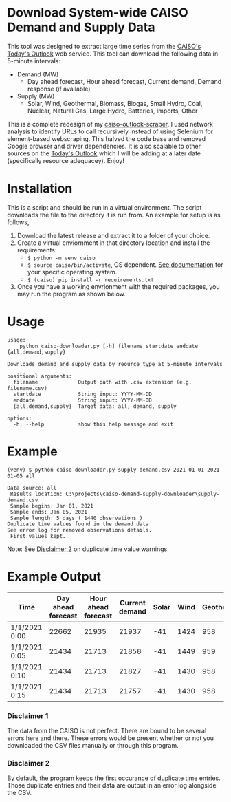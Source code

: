 # Download System-wide CAISO Demand and Supply Data

This tool was designed to extract large time series from the [CAISO's Today's Outlook](https://www.caiso.com/TodaysOutlook/Pages/default.aspx) web service. This tool can download the following data in 5-minute intervals:

- Demand (MW)
    - Day ahead forecast, Hour ahead forecast, Current demand, Demand response (if available)
- Supply (MW)
    - Solar, Wind, Geothermal, Biomass, Biogas, Small Hydro, Coal,   Nuclear, Natural Gas, Large Hydro, Batteries, Imports, Other

This is a complete redesign of my [caiso-outlook-scraper](https://github.com/JesseKaczmarski/caiso-outlook-scraper). I used network analysis to identify URLs to call recursively instead of using Selenium for element-based webscraping. This halved the code base and removed Google browser and driver dependencies. It is also scalable to other sources on the [Today's Outlook](https://www.caiso.com/TodaysOutlook/Pages/default.aspx) which I will be adding at a later date (specifically resource adequacey). Enjoy!

# Installation

This is a script and should be run in a virtual environment. The script downloads the file to the directory it is run from. An example for setup is as follows,

1. Download the latest release and extract it to a folder of your choice.
2. Create a virtual enviornment in that directory location and install the requirements:
   * `$ python -m venv caiso`
   * `$ source caiso/bin/activate`, OS dependent. [See documentation](https://docs.python.org/3/library/venv.html#how-venvs-work) for your specific operating system.
   * `$ (caiso) pip install -r requirements.txt`
3. Once you have a working envrionment with the required packages, you may run the program as shown below.

# Usage

```
usage: 
    python caiso-downloader.py [-h] filename startdate enddate {all,demand,supply}

Downloads demand and supply data by reource type at 5-minute intervals

positional arguments:
  filename             Output path with .csv extension (e.g. filename.csv)
  startdate            String input: YYYY-MM-DD
  enddate              String input: YYYY-MM-DD
  {all,demand,supply}  Target data: all, demand, supply

options:
  -h, --help           show this help message and exit

```

# Example

```
(venv) $ python caiso-downloader.py supply-demand.csv 2021-01-01 2021-01-05 all

Data source: all 
 Results location: C:\projects\caiso-demand-supply-downloader\supply-demand.csv
 Sample begins: Jan 01, 2021
 Sample ends: Jan 05, 2021
 Sample length: 5 days ( 1440 observations )
Duplicate time values found in the demand data
See error log for removed observations details.
 First values kept.

```

Note: See [Disclaimer 2](#disclaimer-2) on duplicate time value warnings.

# Example Output

| Time          | Day ahead forecast | Hour ahead forecast | Current demand | Solar | Wind | Geothermal | Biomass | Biogas | Small hydro | Coal | Nuclear | Natural gas | Large hydro | Batteries | Imports | Other |
|---------------|--------------------|---------------------|----------------|-------|------|------------|---------|--------|-------------|------|---------|-------------|-------------|-----------|---------|-------|
| 1/1/2021 0:00 | 22662              | 21935               | 21937          | -41   | 1424 | 958        | 309     | 199    | 144         | 13   | 1144    | 8069        | 690         | -46       | 9541    | 0     |
| 1/1/2021 0:05 | 21434              | 21713               | 21858          | -41   | 1449 | 959        | 309     | 201    | 143         | 13   | 1145    | 8084        | 698         | -20       | 9388    | 0     |
| 1/1/2021 0:10 | 21434              | 21713               | 21827          | -41   | 1430 | 958        | 310     | 202    | 142         | 13   | 1145    | 8077        | 702         | 22        | 9314    | 0     |
| 1/1/2021 0:15 | 21434              | 21713               | 21757          | -41   | 1430 | 958        | 308     | 202    | 142         | 13   | 1145    | 8050        | 701         | 46        | 9247    | 0     |

### Disclaimer 1

The data from the CAISO is not perfect. There are bound to be several errors here and there. These errors would be present whether or not you downloaded the CSV files manually or through this program. 

### Disclaimer 2
By default, the program keeps the first occurance of duplicate time entries. Those duplicate entries and their data are output in an error log alongside the CSV.
